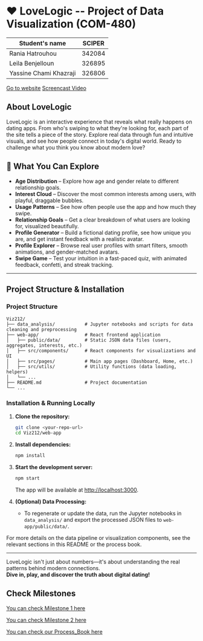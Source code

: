 # ❤️ LoveLogic -- Project of Data Visualization (COM-480)


| Student's name | SCIPER |
| -------------- | ------ |
| Rania Hatrouhou| 342084|
| Leila Benjelloun| 326895|
|Yassine Chami Khazraji |326806 |


[Go to website](https://love-logic-raniahtr-ranias-projects-cea5148e.vercel.app/)
[Screencast Video](https://youtu.be/uzeCohEgsyA)


## About LoveLogic

LoveLogic is an interactive experience that reveals what really happens on dating apps. From who's swiping to what they're looking for, each part of the site tells a piece of the story. Explore real data through fun and intuitive visuals, and see how people connect in today's digital world. Ready to challenge what you think you know about modern love?


## 🚀 What You Can Explore

- **Age Distribution** – Explore how age and gender relate to different relationship goals.
- **Interest Cloud** – Discover the most common interests among users, with playful, draggable bubbles.
- **Usage Patterns** – See how often people use the app and how much they swipe.
- **Relationship Goals** – Get a clear breakdown of what users are looking for, visualized beautifully.
- **Profile Generator** – Build a fictional dating profile, see how unique you are, and get instant feedback with a realistic avatar.
- **Profile Explorer** – Browse real user profiles with smart filters, smooth animations, and gender-matched avatars.
- **Swipe Game** – Test your intuition in a fast-paced quiz, with animated feedback, confetti, and streak tracking.

---

## Project Structure & Installation

### Project Structure

```
Viz212/
├── data_analysis/           # Jupyter notebooks and scripts for data cleaning and preprocessing
├── web-app/                 # React frontend application
│   ├── public/data/         # Static JSON data files (users, aggregates, interests, etc.)
│   ├── src/components/      # React components for visualizations and UI
│   ├── src/pages/           # Main app pages (Dashboard, Home, etc.)
│   ├── src/utils/           # Utility functions (data loading, helpers)
│   └── ...
├── README.md                # Project documentation
└── ...
```

### Installation & Running Locally

1. **Clone the repository:**
   ```sh
   git clone <your-repo-url>
   cd Viz212/web-app
   ```

2. **Install dependencies:**
   ```sh
   npm install
   ```

3. **Start the development server:**
   ```sh
   npm start
   ```
   The app will be available at [http://localhost:3000](http://localhost:3000).

4. **(Optional) Data Processing:**
   - To regenerate or update the data, run the Jupyter notebooks in `data_analysis/` and export the processed JSON files to `web-app/public/data/`.


For more details on the data pipeline or visualization components, see the relevant sections in this README or the process book.

---

LoveLogic isn't just about numbers—it's about understanding the real patterns behind modern connections.  
**Dive in, play, and discover the truth about digital dating!**


## Check Milestones

[You can check Milestone 1 here](milestones/Milestone1_Viz212.pdf)

[You can check Milestone 2 here](milestones/Milestone2_Viz212-2.pdf)

[You can check our Process_Book here](milestones/Process_Book.pdf)





